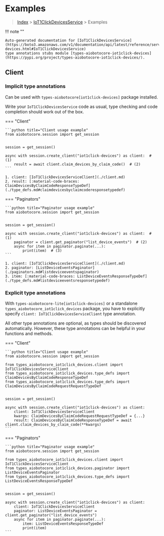 # Examples

> [Index](../README.md) > [IoT1ClickDevicesService](./README.md) > Examples

!!! note ""

    Auto-generated documentation for [IoT1ClickDevicesService](https://boto3.amazonaws.com/v1/documentation/api/latest/reference/services/iot1click-devices.html#IoT1ClickDevicesService)
    type annotations stubs module [types-aiobotocore-iot1click-devices](https://pypi.org/project/types-aiobotocore-iot1click-devices/).

## Client

### Implicit type annotations

Can be used with `types-aiobotocore[iot1click-devices]` package installed.

Write your `IoT1ClickDevicesService` code as usual,
type checking and code completion should work out of the box.



=== "Client"

    ```python title="Client usage example"
    from aiobotocore.session import get_session


    session = get_session()

    async with session.create_client("iot1click-devices") as client:  # (1)
        result = await client.claim_devices_by_claim_code()  # (2)
    ```

    1. client: [IoT1ClickDevicesServiceClient](./client.md)
    2. result: [:material-code-braces: ClaimDevicesByClaimCodeResponseTypeDef](./type_defs.md#claimdevicesbyclaimcoderesponsetypedef) 



=== "Paginators"

    ```python title="Paginator usage example"
    from aiobotocore.session import get_session


    session = get_session()

    async with session.create_client("iot1click-devices") as client:  # (1)
        paginator = client.get_paginator("list_device_events")  # (2)
        async for item in paginator.paginate(...):
            print(item)  # (3)
    ```

    1. client: [IoT1ClickDevicesServiceClient](./client.md)
    2. paginator: [ListDeviceEventsPaginator](./paginators.md#listdeviceeventspaginator)
    3. item: [:material-code-braces: ListDeviceEventsResponseTypeDef](./type_defs.md#listdeviceeventsresponsetypedef) 




### Explicit type annotations

With `types-aiobotocore-lite[iot1click-devices]`
or a standalone `types_aiobotocore_iot1click_devices` package, you have to explicitly specify
`client: IoT1ClickDevicesServiceClient` type annotation.

All other type annotations are optional, as types should be discovered automatically.
However, these type annotations can be helpful in your functions and methods.


=== "Client"

    ```python title="Client usage example"
    from aiobotocore.session import get_session

    from types_aiobotocore_iot1click_devices.client import IoT1ClickDevicesServiceClient
    from types_aiobotocore_iot1click_devices.type_defs import ClaimDevicesByClaimCodeResponseTypeDef
    from types_aiobotocore_iot1click_devices.type_defs import ClaimDevicesByClaimCodeRequestRequestTypeDef


    session = get_session()

    async with session.create_client("iot1click-devices") as client:
        client: IoT1ClickDevicesServiceClient
        kwargs: ClaimDevicesByClaimCodeRequestRequestTypeDef = {...}
        result: ClaimDevicesByClaimCodeResponseTypeDef = await client.claim_devices_by_claim_code(**kwargs)
    ```



=== "Paginators"

    ```python title="Paginator usage example"
    from aiobotocore.session import get_session

    from types_aiobotocore_iot1click_devices.client import IoT1ClickDevicesServiceClient
    from types_aiobotocore_iot1click_devices.paginator import ListDeviceEventsPaginator
    from types_aiobotocore_iot1click_devices.type_defs import ListDeviceEventsResponseTypeDef


    session = get_session()

    async with session.create_client("iot1click-devices") as client:
        client: IoT1ClickDevicesServiceClient
        paginator: ListDeviceEventsPaginator = client.get_paginator("list_device_events")
        async for item in paginator.paginate(...):
            item: ListDeviceEventsResponseTypeDef
            print(item)
    ```


